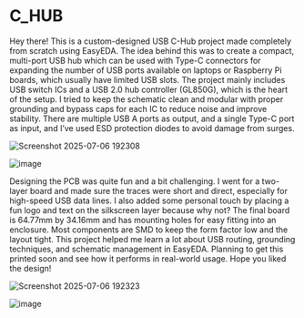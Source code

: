 # C_HUB

Hey there! This is a custom-designed USB C-Hub project made completely from scratch using EasyEDA. The idea behind this was to create a compact, multi-port USB hub which can be used with Type-C connectors for expanding the number of USB ports available on laptops or Raspberry Pi boards, which usually have limited USB slots. The project mainly includes USB switch ICs and a USB 2.0 hub controller (GL850G), which is the heart of the setup. I tried to keep the schematic clean and modular with proper grounding and bypass caps for each IC to reduce noise and improve stability. There are multiple USB A ports as output, and a single Type-C port as input, and I’ve used ESD protection diodes to avoid damage from surges.

![Screenshot 2025-07-06 192308](https://github.com/user-attachments/assets/0f83a496-f528-4a3e-aac5-8acc9ad742e6)


![image](https://github.com/user-attachments/assets/78b11d91-13f6-47e7-a67e-306d65a0e0a3)


Designing the PCB was quite fun and a bit challenging. I went for a two-layer board and made sure the traces were short and direct, especially for high-speed USB data lines. I also added some personal touch by placing a fun logo and text on the silkscreen layer because why not? The final board is 64.77mm by 34.16mm and has mounting holes for easy fitting into an enclosure. Most components are SMD to keep the form factor low and the layout tight. This project helped me learn a lot about USB routing, grounding techniques, and schematic management in EasyEDA. Planning to get this printed soon and see how it performs in real-world usage. Hope you liked the design!


![Screenshot 2025-07-06 192323](https://github.com/user-attachments/assets/36dd48fd-4cff-47ba-9bec-c72041857613)

![image](https://github.com/user-attachments/assets/82583704-14c2-4f06-a267-2c5182e1b848)

